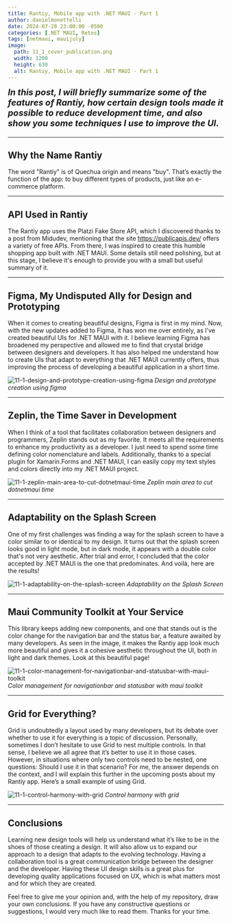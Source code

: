 ```yaml
---
title: Rantiy, Mobile app with .NET MAUI - Part 1
author: danielmonettelli
date: 2024-07-28 23:00:00 -0500
categories: [.NET MAUI, Retos]
tags: [netmaui, mauijuly] 
image:
  path: 11_1_cover_publication.png
  width: 1200
  height: 630
  alt: Rantiy, Mobile app with .NET MAUI - Part 1
---
```


<p style='font-size: 20px;
  color: light-grey; margin: 0px 0px 20px; font-weight: bold; font-style: italic;'>In this post, I will briefly summarize some of the features of Rantiy, how certain design tools made it possible to reduce development time, and also show you some techniques I use to improve the UI.</p>

---

## Why the Name Rantiy

The word "Rantiy" is of Quechua origin and means "buy". That’s exactly the function of the app: to buy different types of products, just like an e-commerce platform.

---

## API Used in Rantiy

The Rantiy app uses the Platzi Fake Store API, which I discovered thanks to a post from Midudev, mentioning that the site https://publicapis.dev/ offers a variety of free APIs. From there, I was inspired to create this humble shopping app built with .NET MAUI. Some details still need polishing, but at this stage, I believe it's enough to provide you with a small but useful summary of it.

---

## Figma, My Undisputed Ally for Design and Prototyping

When it comes to creating beautiful designs, Figma is first in my mind. Now, with the new updates added to Figma, it has won me over entirely, as I’ve created beautiful UIs for .NET MAUI with it. I believe learning Figma has broadened my perspective and allowed me to find that crystal bridge between designers and developers. It has also helped me understand how to create UIs that adapt to everything that .NET MAUI currently offers, thus improving the process of developing a beautiful application in a short time.

![11-1-design-and-prototype-creation-using-figma](11_1_design_and_prototype_creation_using_figma.png)
_Design and prototype creation using figma_

---

## Zeplin, the Time Saver in Development

When I think of a tool that facilitates collaboration between designers and programmers, Zeplin stands out as my favorite. It meets all the requirements to enhance my productivity as a developer. I just need to spend some time defining color nomenclature and labels. Additionally, thanks to a special plugin for Xamarin.Forms and .NET MAUI, I can easily copy my text styles and colors directly into my .NET MAUI project.


![11-1-zeplin-main-area-to-cut-dotnetmaui-time](11_1_zeplin_main_area_to_cut_dotnetmaui_time.png)
_Zeplin main area to cut dotnetmaui time_

---

## Adaptability on the Splash Screen

One of my first challenges was finding a way for the splash screen to have a color similar to or identical to my design. It turns out that the splash screen looks good in light mode, but in dark mode, it appears with a double color that's not very aesthetic. After trial and error, I concluded that the color accepted by .NET MAUI is the one that predominates. And voilà, here are the results!


![11-1-adaptability-on-the-splash-screen](11_1_adaptability_on_the_splash_screen.png)
_Adaptability on the Splash Screen_

---

## Maui Community Toolkit at Your Service

This library keeps adding new components, and one that stands out is the color change for the navigation bar and the status bar, a feature awaited by many developers. As seen in the image, it makes the Rantiy app look much more beautiful and gives it a cohesive aesthetic throughout the UI, both in light and dark themes. Look at this beautiful page!

![11-1-color-management-for-navigationbar-and-statusbar-with-maui-toolkit](11_1_color_management_for_navigationbar_and_statusbar_with_maui_toolkit.png)
_Color management for navigationbar and statusbar with maui toolkit_

---

## Grid for Everything?

Grid is undoubtedly a layout used by many developers, but its debate over whether to use it for everything is a topic of discussion. Personally, sometimes I don’t hesitate to use Grid to nest multiple controls. In that sense, I believe we all agree that it’s better to use it in those cases. However, in situations where only two controls need to be nested, one questions: Should I use it in that scenario? For me, the answer depends on the context, and I will explain this further in the upcoming posts about my Rantiy app. Here’s a small example of using Grid.

![11-1-control-harmony-with-grid](11_1_control_harmony_with_grid.png)
_Control harmony with grid_

---

## Conclusions

Learning new design tools will help us understand what it’s like to be in the shoes of those creating a design. It will also allow us to expand our approach to a design that adapts to the evolving technology. Having a collaboration tool is a great communication bridge between the designer and the developer. Having these UI design skills is a great plus for developing quality applications focused on UX, which is what matters most and for which they are created.

Feel free to give me your opinion and, with the help of my repository, draw your own conclusions. If you have any constructive questions or suggestions, I would very much like to read them. Thanks for your time.